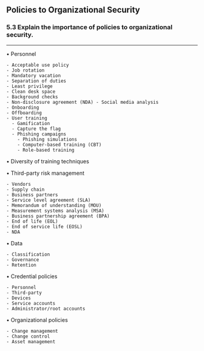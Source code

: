 ## Policies to Organizational Security
### 5.3 Explain the importance of policies to organizational security.
---

• Personnel

    - Acceptable use policy 
    - Job rotation  
    - Mandatory vacation  
    - Separation of duties
    - Least privilege  
    - Clean desk space  
    - Background checks  
    - Non-disclosure agreement (NDA) - Social media analysis  
    - Onboarding  
    - Offboarding  
    - User training
      - Gamification  
      - Capture the flag  
      - Phishing campaigns
        - Phishing simulations
        - Computer-based training (CBT)
        - Role-based training

• Diversity of training techniques 

• Third-party risk management

    - Vendors  
    - Supply chain  
    - Business partners  
    - Service level agreement (SLA) 
    - Memorandum of understanding (MOU)  
    - Measurement systems analysis (MSA) 
    - Business partnership agreement (BPA) 
    - End of life (EOL)  
    - End of service life (EOSL)  
    - NDA

• Data

    - Classification 
    - Governance  
    - Retention

• Credential policies

    - Personnel  
    - Third-party  
    - Devices  
    - Service accounts  
    - Administrator/root accounts

• Organizational policies

    - Change management 
    - Change control  
    - Asset management
